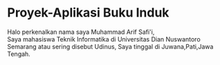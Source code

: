 # Proyek-Aplikasi Buku Induk

Halo perkenalkan nama saya Muhammad Arif Safi'i,  
Saya mahasiswa Teknik Informatika di Universitas Dian Nuswantoro Semarang atau sering disebut Udinus, 
Saya tinggal di Juwana,Pati,Jawa Tengah.
